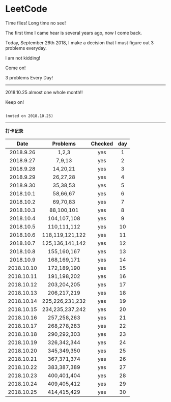 # LeetCode
Time flies! Long time no see!

The first time I came hear is several years ago, now I come back.

Today, September 26th 2018, I make a decision that I must figure out 3 problems everyday.

I am not kidding!

Come on!

3 problems Every Day!

---

2018.10.25 almost one whole month!!

Keep on!

                                                                                              (noted on 2018.10.25)

---

**打卡记录**

| Date | Problems | Checked | day |
| :------: | :------: | :------: | :------: |
| 2018.9.26 | 1,2,3 | yes | 1 |
| 2018.9.27 | 7,9,13 | yes | 2 |
| 2018.9.28 | 14,20,21 | yes | 3 |
| 2018.9.29 | 26,27,28 | yes | 4 |
| 2018.9.30 | 35,38,53 | yes | 5 |
| 2018.10.1 | 58,66,67 | yes | 6 |
| 2018.10.2 | 69,70,83 | yes | 7 |
| 2018.10.3 | 88,100,101 | yes | 8 |
| 2018.10.4 | 104,107,108 | yes | 9 |
| 2018.10.5 | 110,111,112 | yes | 10 |
| 2018.10.6 | 118,119,121,122 | yes | 11 |
| 2018.10.7 | 125,136,141,142 | yes | 12 |
| 2018.10.8 | 155,160,167 | yes | 13 |
| 2018.10.9 | 168,169,171 | yes | 14 |
| 2018.10.10 | 172,189,190 | yes | 15 |
| 2018.10.11 | 191,198,202 | yes | 16 |
| 2018.10.12 | 203,204,205 | yes | 17 |
| 2018.10.13 | 206,217,219 | yes | 18 |
| 2018.10.14 | 225,226,231,232 | yes | 19 |
| 2018.10.15 | 234,235,237,242 | yes | 20 |
| 2018.10.16 | 257,258,263 | yes | 21 |
| 2018.10.17 | 268,278,283 | yes | 22 |
| 2018.10.18 | 290,292,303 | yes | 23 |
| 2018.10.19 | 326,342,344 | yes | 24 |
| 2018.10.20 | 345,349,350 | yes | 25 |
| 2018.10.21 | 367,371,374 | yes | 26 |
| 2018.10.22 | 383,387,389 | yes | 27 |
| 2018.10.23 | 400,401,404 | yes | 28 |
| 2018.10.24 | 409,405,412 | yes | 29 |
| 2018.10.25 | 414,415,429 | yes | 30 |
